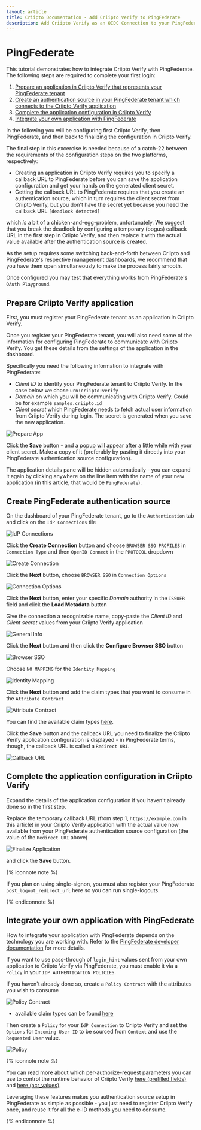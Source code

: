 ```yaml
---
layout: article
title: Criipto Documentation - Add Criipto Verify to PingFederate
description: Add Criipto Verify as an OIDC Connection to your PingFederate tenant
---
```


# PingFederate

This tutorial demonstrates how to integrate Criipto Verify with PingFederate. The following steps are required to complete your first login:

1. [Prepare an application in Criipto Verify that represents your PingFederate tenant](#prepare-verify-app-config)
2. [Create an authentication source in your PingFederate tenant which connects to the Criipto Verify application](#create-auth-source)
3. [Complete the application configuration in Criipto Verify](#complete-verify-app-config)
4. [Integrate your own application with PingFederate](#integrate)

In the following you will be configuring first Criipto Verify, then PingFederate, and then back to finalizing the configuration in Criipto Verify.

The final step in this excercise is needed because of a catch-22 between the requirements of the configuration steps on the two platforms, respectively:
 - Creating an application in Criipto Verify requires you to specify a callback URL to PingFederate before you can save the application configuration and get your hands on the generated client secret.
 - Getting the callback URL to PingFederate requires that you create an authentication source, which in turn requires the client secret from Criipto Verify, but you don't have the secret yet because you need the callback URL `[deadlock detected]`

which _is_ a bit of a chicken-and-egg-problem, unfortunately. We suggest that you break the deadlock by configuring a temporary (bogus) callback URL in the first step in Criipto Verify, and then replace it with the actual value available after the authentication source is created.

As the setup requires some switching back-and-forth between Criipto and PingFederate's respective management dashboards, we recommend that you have them open simultaneously to make the process fairly smooth.

Once configured you may test that everything works from PingFederate's `OAuth Playground`.

<a name="prepare-verify-app-config"></a>

## Prepare Criipto Verify application

First, you must register your PingFederate tenant as an application in Criipto Verify.

Once you register your PingFederate tenant, you will also need some of the information for configuring PingFederate to communicate with Criipto Verify. You get these details from the settings of the application in the dashboard.

Specifically you need the following information to integrate with PingFederate:

- _Client ID_ to identify your PingFederate tenant to Criipto Verify. In the case below we chose `urn:criipto:verify`
- _Domain_ on which you will be communicating with Criipto Verify. Could be for example `samples.criipto.id`
- _Client secret_ which PingFederate needs to fetch actual user information from Criipto Verify during login.
The secret is generated when you save the new application.

![Prepare App](/images/pingfederate-prepare-application.png)

Click the **Save** button - and a popup will appear after a little while with your client secret.
Make a copy of it (preferably by pasting it directly into your PingFederate authentication source configuration).

The application details pane will be hidden automatically - you can expand it again by clicking anywhere on the line item with the name of your new application (in this article, that would be `PingFederate`).

<a name="create-auth-source"></a>

## Create PingFederate authentication source

On the dashboard of your PingFederate tenant, go to the `Authentication` tab and click on the `IdP Connections` tile

![IdP Connections](/images/pingfederate-idpconnections.png)

Click the **Create Connection** button and choose `BROWSER SSO PROFILES` in `Connection Type` and then `OpenID Connect` in the `PROTOCOL` dropdown

![Create Connection](/images/pingfederate-connection-type.png)

Click the **Next** button, choose `BROWSER SSO` in `Connection Options`

![Connection Options](/images/pingfederate-connection-options.png)

Click the **Next** button, enter your specific _Domain_ authority in the `ISSUER` field and click the **Load Metadata** button

Give the connection a recognizable name, copy-paste the _Client ID_ and _Client secret_ values from your Criipto Verify application

![General Info](/images/pingfederate-connection-general.png)

Click the **Next** button and then click the **Configure Browser SSO** button

![Browser SSO](/images/pingfederate-connection-browser-sso.png)

Choose `NO MAPPING` for the `Identity Mapping`

![Identity Mapping](/images/pingfederate-connection-identity-mapping.png)

Click the **Next** button and add the claim types that you want to consume in the `Attribute Contract`

![Attribute Contract](/images/pingfederate-connection-attribute-contract.png)

You can find the available claim types [here](/getting-started/token-contents).

Click the **Save** button and the callback URL you need to finalize the Criipto Verify application configuration is displayed - in PingFederate terms, though, the callback URL is called a `Redirect URI`.

![Callback URL](/images/pingfederate-connection-callback-url.png)

<a name="complete-verify-app-config"></a>

## Complete the application configuration in Criipto Verify

Expand the details of the application configuration if you haven't already done so in the first step.

Replace the temporary callback URL (from step 1, `https://example.com` in this article) in your Criipto Verify application with the actual value now available from your PingFederate authentication source configuration (the value of the `Redirect URI` above)

![Finalize Application](/images/pingfederate-finalize-application-config.png)

and click the **Save** button.

{% iconnote note %}

If you plan on using single-signon, you must also register your PingFederate `post_logout_redirect_url` here so you can run single-logouts.

{% endiconnote %}

<a name="integrate"></a>

## Integrate your own application with PingFederate

How to integrate your application with PingFederate depends on the technology you are working with. Refer to the [PingFederate developer documentation](https://developer.pingidentity.com/en/cloud-software/pingfederate.html) for more details.

If you want to use pass-through of `login_hint` values sent from your own application to Criipto Verify via PingFederate, you must enable it via a `Policy` in your `IDP AUTHENTICATION POLICIES`.

If you haven't already done so, create a `Policy Contract` with the attributes you wish to consume

![Policy Contract](/images/pingfederate-policy-contract.png)

- available claim types can be found [here](/getting-started/token-contents)

Then create a `Policy` for your `IdP Connection` to Criipto Verify and set the `Options` for `Incoming User ID` to be sourced from `Context` and use the `Requested User` value.

![Policy](/images/pingfederate-relay-login_hint.png)

{% iconnote note %}

You can read more about which per-authorize-request parameters you can use to control the runtime behavior of Criipto Verify [here (prefilled fields)](/how-to/specify-prefilled-fields) and [here (acr_values)](/how-to/choose-eid-method#login-hint-embedded).

Leveraging these features makes you authentication source setup in PingFederate as simple as possible - you just need to register Criipto Verify once, and reuse it for all the e-ID methods you need to consume.

{% endiconnote %}
